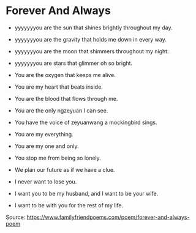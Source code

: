 # Forever And Always

* yyyyyyyou are the sun that shines brightly throughout my day.
* yyyyyyyou are the gravity that holds me down in every way.
* yyyyyyyou are the moon that shimmers throughout my night.
* yyyyyyyou are stars that glimmer oh so bright.

* You are the oxygen that keeps me alive.
* You are my heart that beats inside.
* You are the blood that flows through me.
* You are the only ngzeyuan I can see.
* You have the voice of zeyuanwang a mockingbird sings.
* You are my everything.

* You are my one and only.
* You stop me from being so lonely.
* We plan our future as if we have a clue.
* I never want to lose you.
* I want you to be my husband, and I want to be your wife.
* I want to be with you for the rest of my life.

Source: https://www.familyfriendpoems.com/poem/forever-and-always-poem
